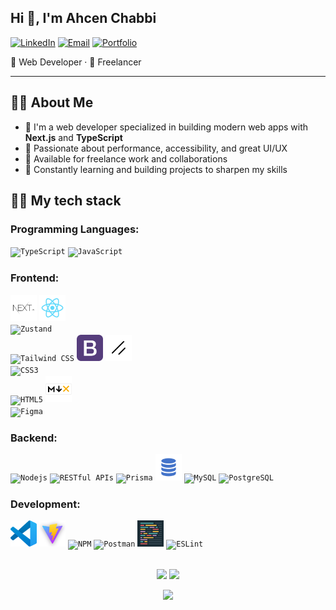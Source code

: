 
## Hi 👋, I'm Ahcen Chabbi
[![LinkedIn](https://img.shields.io/badge/LinkedIn-0A66C2?style=for-the-badge&logo=linkedin&logoColor=white)](https://www.linkedin.com/in/ahcen-chabbi) [![Email](https://img.shields.io/badge/Email-D14836?style=for-the-badge&logo=gmail&logoColor=white)](mailto:ma_chabbi@esi.dz) [![Portfolio](https://img.shields.io/badge/Portfolio-0A0938?style=for-the-badge&logo=vercel&logoColor=white)](https://your-portfolio-link.com)


<p>
  🚀 Web Developer · 💼 Freelancer
</p>

---

## 👨‍💻 About Me

- 🎯 I'm a web developer specialized in building modern web apps with **Next.js** and **TypeScript**
- 🧠 Passionate about performance, accessibility, and great UI/UX
- 💼 Available for freelance work and collaborations
- 🌱 Constantly learning and building projects to sharpen my skills


## 🧑‍💻 My tech stack

### Programming Languages:
 <code><img title="TypeScript" alt="TypeScript" src="https://cdn.jsdelivr.net/gh/devicons/devicon/icons/typescript/typescript-original.svg" height="42px"/></code>
 <code><img title="JavaScript" alt="JavaScript" src="https://cdn.jsdelivr.net/gh/devicons/devicon/icons/javascript/javascript-original.svg" height="42px"/></code>
  
### Frontend:
<code><img title="Next.js" alt="Nextjs" src="https://raw.githubusercontent.com/github/explore/main/topics/nextjs/nextjs.png" height="42px"/></code>
 <code><img title="React" alt="React" src="https://raw.githubusercontent.com/github/explore/main/topics/react/react.png" height="42px"/> </code>
 <code><img title="Zustand" alt="Zustand" src="https://cdn.jsdelivr.net/gh/devicons/devicon/icons/zustand/zustand-original.svg" height="42px"/> </code>
 <code><img title="Tailwind CSS" alt="Tailwind CSS" src="https://cdn.jsdelivr.net/gh/devicons/devicon/icons/tailwindcss/tailwindcss-original.svg" height="42px"/></code>
 <code><img title="Bootstrap" alt="Bootstrap" src="https://raw.githubusercontent.com/github/explore/main/topics/bootstrap/bootstrap.png" height="42px"/></code>
<code><img title="ShadCN" alt="ShadCN" src="https://raw.githubusercontent.com/github/explore/main/topics/shadcn-ui/shadcn-ui.png" height="42px"/> </code>
<code><img title="CSS3" alt="CSS3" src="https://cdn.jsdelivr.net/gh/devicons/devicon/icons/css3/css3-original.svg" height="42px"/> </code>
<code><img title="HTML5" alt="HTML5" src="https://cdn.jsdelivr.net/gh/devicons/devicon/icons/html5/html5-original.svg" height="42px"/></code>
 <code><img title="MDX" alt="MDX" src="https://raw.githubusercontent.com/github/explore/main/topics/mdx/mdx.png" height="42px"/> </code>
<code><img title="Figma" alt="Figma" src="https://cdn.jsdelivr.net/gh/devicons/devicon/icons/figma/figma-original.svg" height="42px"/> </code>

### Backend:
<code><img title="Node.js" alt="Nodejs" src="https://cdn.jsdelivr.net/gh/devicons/devicon/icons/nodejs/nodejs-original.svg" height="42px"/></code>
<code><img title="RESTful APIs" alt="RESTful APIs" src="https://miro.medium.com/v2/resize:fit:440/1*J3G3akaMpUOLegw0p0qthA.png" height="42px"/></code>
<code><img title="Prisma" alt="Prisma" src="https://cdn.jsdelivr.net/gh/devicons/devicon/icons/prisma/prisma-original.svg" height="42px"/></code>
<code><img title="SQL" alt="SQL" src="https://raw.githubusercontent.com/github/explore/main/topics/sql/sql.png" height="42px"/></code>
<code><img title="MySQL" alt="MySQL" src="https://cdn.jsdelivr.net/gh/devicons/devicon/icons/mysql/mysql-original.svg" height="42px"/></code>
<code><img title="PostgreSQL" alt="PostgreSQL" src="https://cdn.jsdelivr.net/gh/devicons/devicon/icons/postgresql/postgresql-original.svg" height="42px"/></code> 

### Development:
<code><img title="Visual Studio Code" alt="Visual Studio Code" src="https://raw.githubusercontent.com/github/explore/main/topics/visual-studio-code/visual-studio-code.png" height="42px"/></code>
<code><img title="Vite" alt="Vite" src="https://raw.githubusercontent.com/github/explore/main/topics/vite/vite.png" height="42px"/></code>
<code><img title="NPM" alt="NPM" src="https://cdn.jsdelivr.net/gh/devicons/devicon/icons/npm/npm-original.svg" height="42px"/></code>
<code><img title="Postman" alt="Postman" src="https://cdn.jsdelivr.net/gh/devicons/devicon/icons/postman/postman-original.svg" height="42px"/></code>
<code><img title="Prettier" alt="Prettier" src="https://raw.githubusercontent.com/github/explore/main/topics/prettier/prettier.png" height="42px"/></code>
<code><img title="ESLint" alt="ESLint" src="https://cdn.jsdelivr.net/gh/devicons/devicon/icons/eslint/eslint-original.svg" height="42px"/></code>
<br/>
<br/>
<p align="center"> <img src="https://github-readme-stats.vercel.app/api?username=AhcenChabbi&show_icons=true&theme=tokyonight" height="165" /> <img src="https://github-readme-stats.vercel.app/api/top-langs/?username=AhcenChabbi&layout=compact&theme=tokyonight" height="165" /> </p>
<p align="center"> <img src="https://streak-stats.demolab.com/?user=AhcenChabbi&theme=tokyonight" /> </p>
